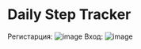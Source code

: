 # Daily Step Tracker
Регистарция:
![image](https://github.com/Tri0nic/Daily-Step-Tracker/assets/100537317/cf0bb71e-4fc0-40ce-999a-90748b4e3fd6)
Вход:
![image](https://github.com/Tri0nic/Daily-Step-Tracker/assets/100537317/9776138f-e948-4a53-8b5a-e4baa2bde88c)
